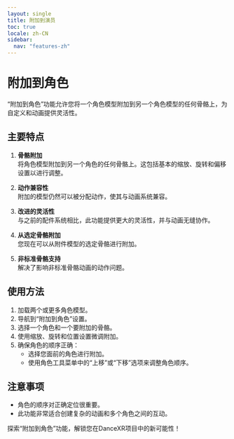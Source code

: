 ```yaml
---
layout: single
title: 附加到演员
toc: true
locale: zh-CN
sidebar:
  nav: "features-zh"
---
```

# 附加到角色

“附加到角色”功能允许您将一个角色模型附加到另一个角色模型的任何骨骼上，为自定义和动画提供灵活性。

## 主要特点

1. **骨骼附加**  
   将角色模型附加到另一个角色的任何骨骼上。这包括基本的缩放、旋转和偏移设置以进行调整。

2. **动作兼容性**  
   附加的模型仍然可以被分配动作，使其与动画系统兼容。

3. **改进的灵活性**  
   与之前的配件系统相比，此功能提供更大的灵活性，并与动画无缝协作。

4. **从选定骨骼附加**  
   您现在可以从附件模型的选定骨骼进行附加。

5. **非标准骨骼支持**  
   解决了影响非标准骨骼动画的动作问题。

## 使用方法

1. 加载两个或更多角色模型。
2. 导航到“附加到角色”设置。
3. 选择一个角色和一个要附加的骨骼。
4. 使用缩放、旋转和位置设置微调附加。
5. 确保角色的顺序正确：
   - 选择您面前的角色进行附加。
   - 使用角色工具菜单中的“上移”或“下移”选项来调整角色顺序。

## 注意事项

- 角色的顺序对正确定位很重要。
- 此功能非常适合创建复杂的动画和多个角色之间的互动。

探索“附加到角色”功能，解锁您在DanceXR项目中的新可能性！